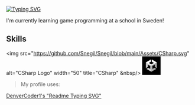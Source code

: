 [![Typing SVG](https://readme-typing-svg.demolab.com?font=Ubuntu+Mono&pause=1000&color=0D7600&multiline=true&repeat=true&width=435&height=64&lines=Alfons;Wannabe+game+developer)](https://git.io/typing-svg)

<!--
**Snegil/Snegil** is a ✨ _special_ ✨ repository because its `README.md` (this file) appears on your GitHub profile.

Here are some ideas to get you started:

- 🔭 I’m currently working on ...
- 🌱 I’m currently learning ...
- 👯 I’m looking to collaborate on ...
- 🤔 I’m looking for help with ...
- 💬 Ask me about ...
- 📫 How to reach me: ...
- 😄 Pronouns: ...
- ⚡ Fun fact: ...
-->

I'm currently learning game programming at a school in Sweden!

## Skills

<img src="https://github.com/Snegil/Snegil/blob/main/Assets/CSharp.svg" alt="CSharp Logo" width="50" title="CSharp" &nbsp/>
<img src="https://github.com/Snegil/Snegil/blob/main/Assets/U_ProfileIcon_Negative_500x500.png" alt="Unity Logo" width="50" title="Unity"/>

> My profile uses:

[DenverCoder1's "Readme Typing SVG"](https://github.com/DenverCoder1/readme-typing-svg)
